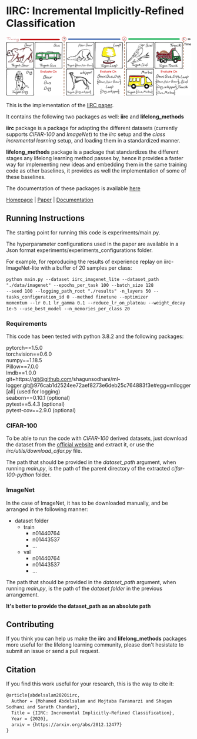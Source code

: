 # IIRC: Incremental Implicitly-Refined Classification 
![img.png](https://raw.githubusercontent.com/chandar-lab/IIRC/master/docs/images/task_summary.png)

This is the implementation of the [IIRC paper](https://arxiv.org/abs/2012.12477).

It contains the following two packages as well: **iirc** and **lifelong_methods** 

**iirc** package is a package for adapting the different datasets (currently supports *CIFAR-100* and *ImageNet*) to 
the *iirc* setup and the *class incremental learning* setup, and loading them in a standardized manner.

**lifelong_methods** package is a package that standardizes the different stages any lifelong learning method passes by, 
hence it provides a faster way for implementing new ideas and embedding them in the same training code as other 
baselines, it provides as well the implementation of some of these baselines. 

The documentation of these packages is available [here](https://iirc.readthedocs.io/en/latest/)

[Homepage](https://chandar-lab.github.io/IIRC/) | [Paper](https://arxiv.org/abs/2012.12477) | 
[Documentation](https://iirc.readthedocs.io/en/latest/)

## Running Instructions
The starting point for running this code is experiments/main.py. 

The hyperparameter configurations used in the paper are available in a Json format 
experiments/experiments_configurations folder.  

For example, for reproducing the results of experience replay on iirc-ImageNet-lite with a buffer of 20 samples per class:
```buildoutcfg
python main.py --dataset iirc_imagenet_lite --dataset_path "./data/imagenet" --epochs_per_task 100 --batch_size 128 
--seed 100 --logging_path_root "./results" -n_layers 50 --tasks_configuration_id 0 --method finetune --optimizer 
momentum --lr 0.1 lr_gamma 0.1 --reduce_lr_on_plateau --weight_decay 1e-5 --use_best_model --n_memories_per_class 20
```
### Requirements
This code has been tested with python 3.8.2 and the following packages:

pytorch==1.5.0
<br/>
torchvision==0.6.0
<br/>
numpy==1.18.5
<br/>
Pillow==7.0.0
<br/>
lmdb==1.0.0
<br/>
git+https://git@github.com/shagunsodhani/ml-logger.git@976cab1d2524ee72aef8273e6deb25c764883f3e#egg=mllogger[all] (used for logging)
<br/>
seaborn==0.10.1 (optional)
<br/>
pytest==5.4.3 (optional)
<br/>
pytest-cov==2.9.0 (optional)
<br/>

### CIFAR-100
To be able to run the code with *CIFAR-100* derived datasets, just download the dataset from the 
[official website](https://www.cs.toronto.edu/~kriz/cifar-100-python.tar.gz) and extract it, or use the 
*iirc/utils/download_cifar.py* file. 

The path that should be provided in the *dataset_path* argument, when running 
*main.py*, is the path of the parent directory of the extracted *cifar-100-python* folder.

### ImageNet
In the case of ImageNet, it has to be downloaded manually, and be arranged in the following manner: 
* dataset folder
  * train 
    * n01440764
    * n01443537
    * …
  * val 
    * n01440764 
    * n01443537 
    * …

The path that should be provided in the *dataset_path* argument, when running 
*main.py*, is the path of the *dataset folder* in the previous arrangement.

**It's better to provide the dataset_path as an absolute path**

## Contributing
If you think you can help us make the **iirc** and **lifelong_methods** packages more useful for the lifelong learning 
community, please don't hesistate to submit an issue or send a pull request.

## Citation

If you find this work useful for your research, this is the way to cite it:

```
@article{abdelsalam2020iirc,
  Author = {Mohamed Abdelsalam and Mojtaba Faramarzi and Shagun Sodhani and Sarath Chandar},
  Title = {IIRC: Incremental Implicitly-Refined Classification},
  Year = {2020},
  arxiv = {https://arxiv.org/abs/2012.12477}
}
```
